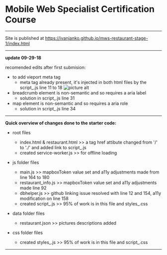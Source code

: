 # Mobile Web Specialist Certification Course
---
Site is published at https://ivanjanko.github.io/mws-restaurant-stage-1/index.html

---
**update 09-29-18**

recomended edits after first submision:
* to add vieport meta tag
    * meta tag already present, it's injected in both html files by the script_.js line 11 to 18
    ![picture alt](https://github.com/ivanjanko/mws-restaurant-stage-1/blob/master/Screen%20Shot%202018-09-29%20at%201.22.05%20PM.png)
* breadcrumb element is non-semantic and so requires a aria label
    * solution in script_.js line 31
* map element is non-semantic and so requires a aria role
    * solution in script_.js line 34
---
**Quick overview of changes done to the starter code:**
* root files
  * index.html & restaurant.html >> a tag href attibute changed from '/' to './' and added link to script_.js
  * created service-worker.js >> for offline loading
* js folder files
  * main.js >> mapboxToken value set and a11y adjustments made from line 164 to 180
  * restaurant_info.js  >> mapboxToken value set and a11y adjustments made line 92
  * dbhelper.js  >> github linking issue resolved with line 12 and 154, a11y modification on line 158
  * created script_.js >> 95% of work is in this file and styles_.css

* data folder files
  * restaurant.json >> pictures descriptions added

* css folder files
  * created styles_.js >> 95% of work is in this file and script_.css

---